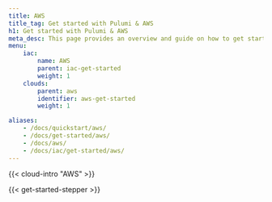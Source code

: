 ```yaml
---
title: AWS
title_tag: Get started with Pulumi & AWS
h1: Get started with Pulumi & AWS
meta_desc: This page provides an overview and guide on how to get started with AWS.
menu:
    iac:
        name: AWS
        parent: iac-get-started
        weight: 1
    clouds:
        parent: aws
        identifier: aws-get-started
        weight: 1

aliases:
    - /docs/quickstart/aws/
    - /docs/get-started/aws/
    - /docs/aws/
    - /docs/iac/get-started/aws/
---
```


{{< cloud-intro "AWS" >}}

{{< get-started-stepper >}}
